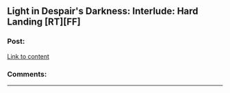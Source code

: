 ## Light in Despair's Darkness: Interlude: Hard Landing [RT][FF]

### Post:

[Link to content](https://www.fanfiction.net/s/10630743/53/Light-in-Despair-s-Darkness)

### Comments:

---

